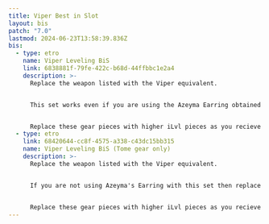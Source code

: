 ```yaml
---
title: Viper Best in Slot
layout: bis
patch: "7.0"
lastmod: 2024-06-23T13:58:39.836Z
bis:
  - type: etro
    name: Viper Leveling BiS
    link: 6838881f-79fe-422c-b68d-44ffbbc1e2a4
    description: >-
      Replace the weapon listed with the Viper equivalent.


      This set works even if you are using the Azeyma Earring obtained via the Dawntrail Pre-order bonus.


      Replace these gear pieces with higher iLvl pieces as you recieve them.
  - type: etro
    link: 68420644-cc8f-4575-a338-c43dc15bb315
    name: Viper Leveling BiS (Tome gear only)
    description: >-
      Replace the weapon listed with the Viper equivalent.


      If you are not using Azeyma's Earring with this set then replace one Direct Hit materia with a Determination materia.


      Replace these gear pieces with higher iLvl pieces as you recieve them.
---
```

